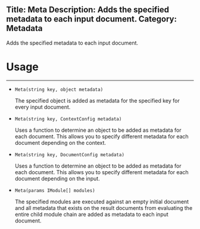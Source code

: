 Title: Meta
Description: Adds the specified metadata to each input document.
Category: Metadata
---
Adds the specified metadata to each input document.

# Usage
---

  - `Meta(string key, object metadata)`
  
    The specified object is added as metadata for the specified key for every input document.

  - `Meta(string key, ContextConfig metadata)`
  
    Uses a function to determine an object to be added as metadata for each document. This allows you to specify different metadata for each document depending on the context.

  - `Meta(string key, DocumentConfig metadata)`
  
    Uses a function to determine an object to be added as metadata for each document. This allows you to specify different metadata for each document depending on the input.

  - `Meta(params IModule[] modules)`
  
    The specified modules are executed against an empty initial document and all metadata that exists on the result documents from evaluating the entire child module chain are added as metadata to each input document.